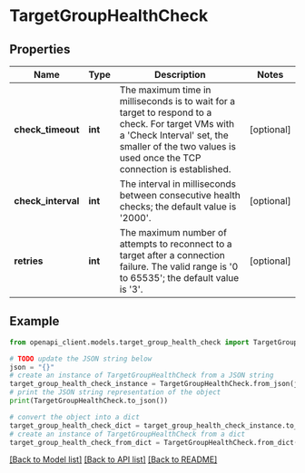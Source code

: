 # TargetGroupHealthCheck


## Properties

Name | Type | Description | Notes
------------ | ------------- | ------------- | -------------
**check_timeout** | **int** | The maximum time in milliseconds is to wait for a target to respond to a check. For target VMs with a &#39;Check Interval&#39; set, the smaller of the two values is used once the TCP connection is established. | [optional] 
**check_interval** | **int** | The interval in milliseconds between consecutive health checks; the default value is &#39;2000&#39;. | [optional] 
**retries** | **int** | The maximum number of attempts to reconnect to a target after a connection failure. The valid range is &#39;0 to 65535&#39;; the default value is &#39;3&#39;. | [optional] 

## Example

```python
from openapi_client.models.target_group_health_check import TargetGroupHealthCheck

# TODO update the JSON string below
json = "{}"
# create an instance of TargetGroupHealthCheck from a JSON string
target_group_health_check_instance = TargetGroupHealthCheck.from_json(json)
# print the JSON string representation of the object
print(TargetGroupHealthCheck.to_json())

# convert the object into a dict
target_group_health_check_dict = target_group_health_check_instance.to_dict()
# create an instance of TargetGroupHealthCheck from a dict
target_group_health_check_from_dict = TargetGroupHealthCheck.from_dict(target_group_health_check_dict)
```
[[Back to Model list]](../README.md#documentation-for-models) [[Back to API list]](../README.md#documentation-for-api-endpoints) [[Back to README]](../README.md)


